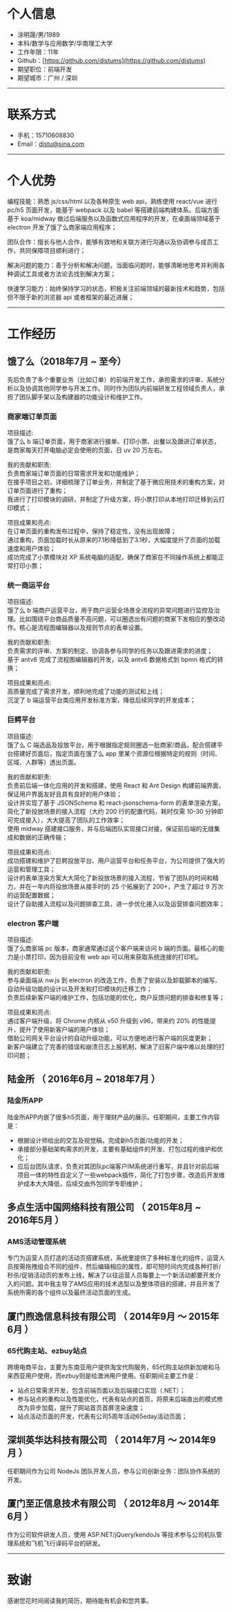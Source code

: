 # 个人信息

- 涂明晟/男/1989
- 本科/数学与应用数学/华南理工大学
- 工作年限：11年
- Github：[https://github.com/distums](https://github.com/distums)
- 期望职位：前端开发
- 期望城市：广州 / 深圳

---

# 联系方式

- 手机：15710608830
- Email：[distu@sina.com](mailto:distu@sina.com)

---

# 个人优势

编程技能：熟悉 js/css/html 以及各种原生 web api，熟练使用 react/vue 进行 pc/h5 页面开发，能基于 webpack 以及 babel 等搭建前端构建体系。后端方面基于 koa/midway 做过后端服务以及函数式应用程序的开发，在桌面端领域基于 electron 开发了饿了么商家端应用程序；

团队合作：擅长与他人合作，能够有效地和关联方进行沟通以及协调参与成员工作，共同保障项目顺利进行；

解决问题的能力：善于分析和解决问题，当面临问题时，能够清晰地思考并利用各种调试工具或者方法论去找到解决方案；

快速学习能力：始终保持学习的状态，积极关注前端领域的最新技术和趋势，包括但不限于新的浏览器 api 或者框架的最近进展；

---

# 工作经历

## 饿了么（2018年7月 ~ 至今）
先后负责了多个重要业务（比如订单）的前端开发工作，承担需求的评审、系统分析以及协调其他同学参与开发工作。同时作为团队内前端研发工程领域负责人，承担了团队脚手架以及构建器的功能设计和维护工作。

### 商家端订单页面
项目描述:  
饿了么 b 端订单页面，用于商家进行接单、打印小票、出餐以及跟进订单状态，是商家每天打开电脑必定会使用的页面，日 uv 20 万左右。

我的贡献和职责:  
负责商家端订单页面的日常需求开发和功能维护；  
在接手项目之初，详细梳理了订单业务，并制定了基于微应用技术的重构方案，对订单页面进行了重构；  
我进行了打印模块的调研，并制定了升级方案，将小票打印从本地打印迁移到云打印模式；

项目成果和亮点:  
在订单页面的重构发布过程中，保持了稳定性，没有出现故障；  
通过重构，页面加载时长从原来的7.1秒降低到了3.1秒，大幅度提升了页面的加载速度和用户体验；  
成功完成了小票模块对 XP 系统电脑的适配，确保了商家在不同操作系统上都能正常打印小票；

### 统一商运平台
项目描述:  
饿了么 b 端商户运营平台，用于商户运营全场景全流程的异常问题进行监控及治理。比如围绕平台商品质量不高问题，可以圈选出有问题的商家下发相应的整改动作。核心是流程图编辑器以及规则节点的表单设置。

我的贡献和职责:  
负责需求的评审、方案的制定、协调各参与同学的任务以及跟进需求的进度；  
基于 antv6 完成了流程图编辑器的开发，以及 antv6 数据格式到 bpmn 格式的转换；

项目成果和亮点:  
高质量完成了需求开发，顺利地完成了功能的测试和上线；  
沉淀了 b 端运营平台类应用开发标准方案，降低后续同学的开发成本；

### 巨鳄平台
项目描述:  
饿了么 C 端选品及投放平台，用于根据指定规则圈选一批商家/商品，配合搭建平台搭建好页面后，指定页面在饿了么 app 里某个资源位根据特定的规则（时间、区域、人群等）透出页面。

我的贡献和职责:  
负责前后端一体化应用的开发和搭建，使用 React 和 Ant Design 构建前端界面，保证用户界面友好且具有良好的用户体验；  
设计并实现了基于 JSONSchema 和 react-jsonschema-form 的表单渲染方案，简化了新投放场景的接入流程（大约 200 行的配置代码，耗时仅需 10-30 分钟即可完成接入），大大提高了团队的工作效率；  
使用 midway 搭建接口服务，并与后端团队实现接口对接，保证前后端的无缝集成和数据的正确传输；

项目成果和亮点:  
成功搭建和维护了巨鳄投放平台、用户运营平台和任务平台，为公司提供了强大的运营和管理工具；  
设计的表单渲染方案大大简化了新投放场景的接入流程，节省了团队的时间和精力，并在一年内将投放场景从接手时的 25 个拓展到了 200+，产生了超过 9 万次的运营配置数据；  
设计了自助接入流程以及问题排查工具，进一步优化接入以及运营排查问题效率；

### electron 客户端
项目描述:  
饿了么商家端 pc 版本，商家通常通过这个客户端来访问 b 端的页面。最核心的能力是小票打印，因为目前没有 web api 可以用来获取系统连接的打印机。

我的贡献和职责:  
参与桌面端从 nw.js 到 electron 的改造工作，负责了安装以及卸载脚本的编写、自动升级功能的设计以及开发和打印模块的迁移工作；  
负责后续新客户端的维护工作，包括功能的优化，商户反馈问题的排查和修复等；

项目成果和亮点:  
通过客户端升级，将 Chrome 内核从 v50 升级到 v96，带来约 20% 的性能提升，提升了使用新客户端的用户体验；  
借助公司网关平台设计的自动升级功能，可以方便地进行客户端的灰度更新；  
新客户端建立了完善的错误和崩溃日志上报机制，解决了旧客户端中难以处理的打印问题；

## 陆金所 （ 2016年6月 ~ 2018年7月 ）

### 陆金所APP

陆金所APP内嵌了很多h5页面，用于理财产品的展示。任职期间，主要工作内容是：

- 根据设计师给出的交互及视觉稿，完成新h5页面/功能的开发；
- 承接部分基础架构需求的开发，主要有基础组件的开发、打包过程的维护和优化；
- 应后台团队请求，负责对其团队pc端客户IM系统进行重写，并且针对前后端项目一体的特性自定义了一些webpack插件，简化了打包步骤，改造后开发维护成本大大降低，后续交由外包同学专职维护；

## 多点生活中国网络科技有限公司 （ 2015年8月 ~ 2016年5月 ）

### AMS活动管理系统

专门为运营人员打造的活动页搭建系统，系统里提供了多种标准化的组件，运营人员按需拖拽组合不同的组件，然后编辑相应的属性，即可短时间内完成各种打折/秒杀/促销活动页的发布上线，解决了以往运营人员每要上一个新活动都要开发介入的问题。其中我主导了AMS应用的技术选型以及整体项目的搭建，并且开发了系统所需的各个组件以及最终活动页面的生成。

## 厦门煦逸信息科技有限公司 （ 2014年9月 ～ 2015年6月 ）

### 65代购主站、ezbuy站点

跨境电商平台，主要为东南亚用户提供淘宝代购服务，65代购主站供新加坡和马来西亚用户使用，而ezbuy则是给澳洲用户使用。任职期间主要工作是：

- 站点日常需求开发，包含前端页面以及后端接口实现（.NET）；
- 参与站点的重构以及性能优化，代表有站点的首页，将原来后端直出的模式修改为异步加载，提升了网站首页首屏渲染速度；
- 站点活动页面的开发，代表有公司5周年活动65eday活动页面；

## 深圳英华达科技有限公司 （ 2014年7月 ～ 2014年9月 ）

任职期间作为公司 NodeJs 团队开发人员，参与公司创新业务：团队协作系统的开发。

## 厦门至正信息技术有限公司 （ 2012年8月 ～ 2014年6月 ）

作为公司软件研发人员，使用 ASP.NET/jQuery/kendoJs 等技术参与公司机队管理系统和飞机飞行译码平台的研发。

---

# 致谢

感谢您花时间阅读我的简历，期待能有机会和您共事。
